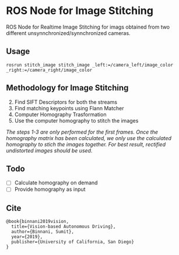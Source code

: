 # ROS Node for Image Stitching
ROS Node for Realtime Image Stitching for imags obtained from two different unsynnchronized/synnchronized cameras.

## Usage
```
rosrun stitch_image stitch_image _left:=/camera_left/image_color _right:=/camera_right/image_color
```

## Methodology for Image Stitching
2. Find SIFT Descriptors for both the streams
3. Find matching keypoints using Flann Matcher
4. Computer Homography Trasformation
5. Use the computer homography to stitch the images

_The steps 1-3 are only performed for the first frames. Once the homography matrix has been calculated, we only use the calculated homography to stich the images together. For best result, rectified undistorted images should be used._


## Todo
- [ ] Calculate homography on demand
- [ ] Provide homography as input

## Cite
```
@book{binnani2019vision,
  title={Vision-based Autonomous Driving},
  author={Binnani, Sumit},
  year={2019},
  publisher={University of California, San Diego}
}
```
